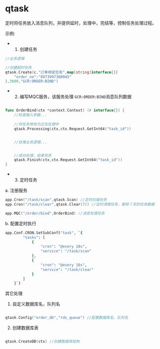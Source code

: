 # qtask
定时将任务放入消息队列，并提供延时，处理中，完结等，控制任务处理过程。


示例:

* 1. 创建任务

```go
//业务逻辑

//创建超时任务
qtask.Create(c,"订单绑定任务",map[string]interface{}{
    "order_no":"8973097380045"
},3600,"GCR:ORDER:BIND")

```


* 2. 编写MQC服务，该服务处理 `GCR:ORDER:BIND`消息队列数据

```go

func OrderBind(ctx *context.Context) (r interface{}) {
    //检查输入参数...
    
    //将任务修改为正在处理中
    qtask.Processing(ctx,ctx.Request.GetInt64("task_id"))


    //处理业务逻辑...


    //成功处理，结束任务
    qtask.Finish(ctx,ctx.Request.GetInt64("task_id"))
}

```

* 3. 定时任务

a. 注册服务

```go
app.Cron("/task/scan",qtask.Scan) //定时扫描任务
app.Cron("/task/clear",qtask.Clear(7)) //定时清理任务，删除７天的任务数据

app.MQC("/order/bind",OrderBind) //消息处理任务

```

b. 配置定时执行
```sh
app.Conf.CRON.SetSubConf("task", `{
		"tasks": [
			{
				"cron": "@every 10s",
				"service": "/task/scan"
			},
			{
				"cron": "@every 10s",
				"service": "/task/clear"
			}
        ]
    }`)
```


其它处理

1. 自定义数据库名，队列名
```go

qtask.Config("order_db","rds_queue") //配置数据库名，队列名

```

2. 创建数据库表
   
```go

qtask.CreateDB(ctx) //创建数据库结构

```
